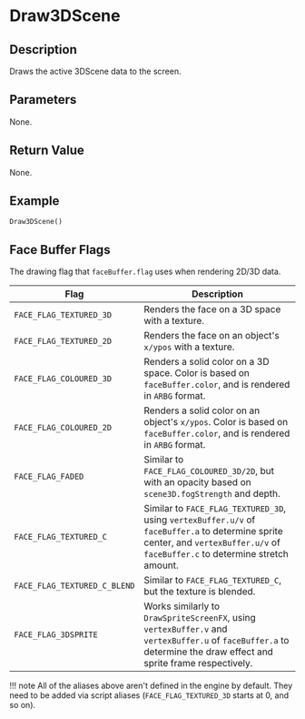# Draw3DScene

## Description
Draws the active 3DScene data to the screen.

## Parameters
None.

## Return Value
None.

## Example
```
Draw3DScene()
```

## Face Buffer Flags
The drawing flag that `faceBuffer.flag` uses when rendering 2D/3D data.

| Flag                         | Description                                                                                                                                                        |
| ---------------------------- | ------------------------------------------------------------------------------------------------------------------------------------------------------------------ |
| `FACE_FLAG_TEXTURED_3D`      | Renders the face on a 3D space with a texture.                                                                                                                     |
| `FACE_FLAG_TEXTURED_2D`      | Renders the face on an object's `x/ypos` with a texture.                                                                                                           |
| `FACE_FLAG_COLOURED_3D`      | Renders a solid color on a 3D space. Color is based on `faceBuffer.color`, and is rendered in `ARBG` format.                                                       |
| `FACE_FLAG_COLOURED_2D`      | Renders a solid color on an object's `x/ypos`. Color is based on `faceBuffer.color`, and is rendered in `ARBG` format.                                             |
| `FACE_FLAG_FADED`            | Similar to `FACE_FLAG_COLOURED_3D/2D`, but with an opacity based on `scene3D.fogStrength` and depth.                                                               |
| `FACE_FLAG_TEXTURED_C`       | Similar to `FACE_FLAG_TEXTURED_3D`, using `vertexBuffer.u/v` of `faceBuffer.a` to determine sprite center, and `vertexBuffer.u/v` of `faceBuffer.c` to determine stretch amount. |
| `FACE_FLAG_TEXTURED_C_BLEND` | Similar to `FACE_FLAG_TEXTURED_C`, but the texture is blended.                                                                                                     |
| `FACE_FLAG_3DSPRITE`         | Works similarly to `DrawSpriteScreenFX`, using `vertexBuffer.v` and `vertexBuffer.u` of `faceBuffer.a` to determine the draw effect and sprite frame respectively. |

!!! note
    All of the aliases above aren't defined in the engine by default. They need to be added via script aliases (`FACE_FLAG_TEXTURED_3D` starts at 0, and so on).